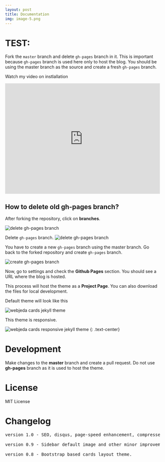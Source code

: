 ```yaml
---
layout: post
title: Documentation
img: image-5.png
---
```



# TEST: 
Fork the ``master`` branch and delete ``gh-pages`` branch in it. This is important because ``gh-pages`` branch is used here only to host the blog. You should be using the master branch as the source and create a fresh ``gh-pages`` branch.

Watch my video on instlallation
<iframe width="100%" height="360" src="https://www.youtube.com/embed/T2nx6tj-ZH4?rel=0" frameborder="0" allowfullscreen></iframe>

## How to delete old **gh-pages** branch?
After forking the repository, click on **branches**.

![delete gh-pages branch]({{site.baseurl}}/images/delete-github-branch.png)

Delete ``gh-pages`` branch.
![delete gh-pages branch]({{site.baseurl}}/images/delete-github-branch-2.png)

You have to create a new ``gh-pages`` branch using the master branch. Go back to the forked repository and create ``gh-pages`` branch.

![create gh-pages branch]({{site.baseurl}}/images/create-gh-pages-branch.JPG)

Now, go to settings and check the **Github Pages** section. You should see a URL where the blog is hosted.

This process will host the theme as a **Project Page**. You can also download the files for local development. 

Default theme will look like this

![webjeda cards jekyll theme]({{site.baseurl}}/images/webjeda-cards-jekyll-theme-1.png)

This theme is responsive.

![webjeda cards responsive jekyll theme]({{site.baseurl}}/images/webjeda-cards-responsive-jekyll-theme-2.png)
{: .text-center}


# Development
Make changes to the **master** branch and create a pull request. Do not use **gh-pages** branch as it is used to host the theme.


# License
MIT License

# Changelog
<pre>
version 1.0 - SEO, disqus, page-speed enhancement, compressed html.

version 0.9 - Sidebar default image and other minor improvements.  
  
version 0.8 - Bootstrap based cards layout theme.
</pre>
